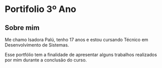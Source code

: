 # Portifolio 3º Ano
## Sobre mim
Me chamo Isadora Palú, tenho 17 anos e estou cursando Técnico em Desenvolvimento de Sistemas. 

Esse portfólio tem a finalidade de apresentar alguns trabalhos realizados por mim durante a conclusão do curso.
